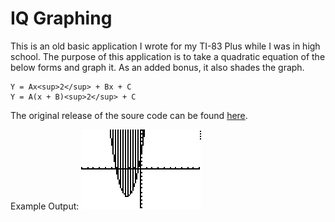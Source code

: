 # IQ Graphing <TI-83 Plus Basic App>
This is an old basic application I wrote for my TI-83 Plus while I was in high
school. The purpose of this application is to take a quadratic equation of the
below forms and graph it. As an added bonus, it also shades the graph.

```
Y = Ax<sup>2</sup> + Bx + C
Y = A(x + B)<sup>2</sup> + C
```

The original release of the soure code can be found [here](http://www.ticalc.org/archives/files/authors/75/7531.html).

Example Output:
![example output](https://github.com/patrickhousley/IQGraph/blob/master/SCREEN01.BMP)